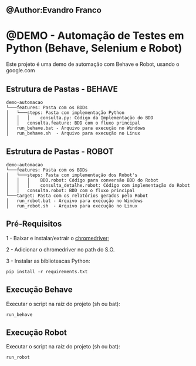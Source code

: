 ## @Author:Evandro Franco
# @DEMO - Automação de Testes em Python (Behave, Selenium e Robot)

Este projeto é uma demo de automação com Behave e Robot, usando o google.com 

## Estrutura de Pastas - BEHAVE

```
demo-automacao
└───features: Pasta com os BDDs
│   └───steps: Pasta com implementação Python
│   │   │    consulta.py: Código da Implementação do BDD
│   │   consulta.feature: BDD com o fluxo principal
│   run_behave.bat - Arquivo para execução no Windows
│   run_behave.sh  - Arquivo para execução no Linux
```

## Estrutura de Pastas - ROBOT

```
demo-automacao
└───features: Pasta com os BDDs
│   └───steps: Pasta com implementação dos Robot's
│   │   │    BDD.robot: Código para conversão BDD do Robot
│   │   │    consulta_detalhe.robot: Código com implementação do Robot
│   │   consulta.robot: BDD com o fluxo principal
└───target: Pasta com os relatórios gerados pelo Robot
│   run_robot.bat - Arquivo para execução no Windows
│   run_robot.sh  - Arquivo para execução no Linux
```

## Pré-Requisitos

1 - Baixar e instalar/extrair o [chromedriver](https://sites.google.com/a/chromium.org/chromedriver/getting-started);

2 - Adicionar o chromedriver no path do S.O.

3 - Instalar as biblioteacas Python:

    pip install -r requirements.txt

## Execução Behave

Executar o script na raiz do projeto (sh ou bat):

    run_behave

## Execução Robot

Executar o script na raiz do projeto (sh ou bat):

    run_robot
